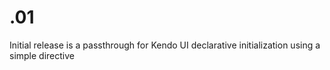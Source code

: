 # .01

Initial release is a passthrough for Kendo UI declarative initialization using a simple directive